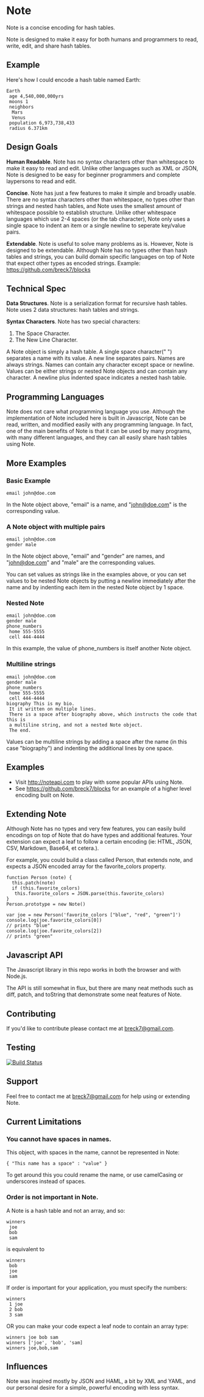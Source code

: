 Note
====

Note is a concise encoding for hash tables.

Note is designed to make it easy for both humans and programmers to read, write, edit, and share hash tables.

Example
-------

Here's how I could encode a hash table named Earth:

    Earth
     age 4,540,000,000yrs
     moons 1
     neighbors
      Mars
      Venus
     population 6,973,738,433
     radius 6.371km

Design Goals
------------

**Human Readable**. Note has no syntax characters other than whitespace to make it easy to read and edit. Unlike other languages such as XML or JSON, Note is designed to be easy for beginner programmers and complete laypersons to read and edit.

**Concise**. Note has just a few features to make it simple and broadly usable. There are no syntax characters other than whitespace, no types other than strings and nested hash tables, and Note uses the smallest amount of whitespace possible to establish structure. Unlike other whitespace languages which use 2-4 spaces (or the tab character), Note only uses a single space to indent an item or a single newline to seperate key/value pairs.

**Extendable**. Note is useful to solve many problems as is. However, Note is designed to be extendable. Although Note has no types other than hash tables and strings, you can build domain specific languages on top of Note that expect other types as encoded strings. Example: https://github.com/breck7/blocks


Technical Spec
--------------

**Data Structures**. Note is a serialization format for recursive hash tables. Note uses 2 data structures: hash tables and strings.

**Syntax Characters**. Note has two special characters:

1. The Space Character.
2. The New Line Character.

A Note object is simply a hash table. A single space character(" ") separates a name with its value. A new line separates pairs. Names are always strings. Names can contain any character except space or newline. Values can be either strings or nested Note objects and can contain any character. A newline plus indented space indicates a nested hash table.


Programming Languages
---------------------

Note does not care what programming language you use. Although the implementation of Note included here is built in Javascript, Note can be read, written, and modified easily with any programming language. In fact, one of the main benefits of Note is that it can be used by many programs, with many different languages, and they can all easily share hash tables using Note.

More Examples
-------------

### Basic Example

    email john@doe.com

In the Note object above, "email" is a name, and "john@doe.com" is the corresponding value.

### A Note object with multiple pairs

    email john@doe.com
    gender male

In the Note object above,  "email" and "gender" are names, and "john@doe.com" and "male" are the corresponding values.

You can set values as strings like in the examples above, or you can set values to be nested Note objects by putting a newline immediately after the name and by indenting each item in the nested Note object by 1 space.

### Nested Note

    email john@doe.com
    gender male
    phone_numbers
     home 555-5555
     cell 444-4444

In this example, the value of phone_numbers is itself another Note object.

### Multiline strings

    email john@doe.com
    gender male
    phone_numbers
     home 555-5555
     cell 444-4444
    biography This is my bio.
     It it written on multiple lines.
     There is a space after biography above, which instructs the code that this is
     a multiline string, and not a nested Note object.
     The end.
 
Values can be multiline strings by adding a space after the name (in this case "biography") and indenting the additional lines by one space.

Examples
--------

- Visit http://noteapi.com to play with some popular APIs using Note.
- See https://github.com/breck7/blocks for an example of a higher level encoding built on Note.

Extending Note
--------------

Although Note has no types and very few features, you can easily build encodings on top of Note that do have types and additional features. Your extension can expect a leaf to follow a certain encoding (ie: HTML, JSON, CSV, Markdown, Base64, et cetera.).

For example, you could build a class called Person, that extends note, and expects a JSON encoded array for the favorite_colors property.

    function Person (note) {
      this.patch(note)
      if (this.favorite_colors)
       this.favorite_colors = JSON.parse(this.favorite_colors)
    }
    Person.prototype = new Note()
    
    var joe = new Person('favorite_colors ["blue", "red", "green"]')
    console.log(joe.favorite_colors[0])
    // prints "blue"
    console.log(joe.favorite_colors[2])
    // prints "green"

Javascript API
--------------

The Javascript library in this repo works in both the browser and with Node.js.

The API is still somewhat in flux, but there are many neat methods such as diff, patch, and toString that demonstrate some neat features of Note.

Contributing
------------

If you'd like to contribute please contact me at breck7@gmail.com.

Testing
-------

[![Build Status](https://travis-ci.org/breck7/note.png?branch=master)](https://travis-ci.org/breck7/note)

Support
-------

Feel free to contact me at breck7@gmail.com for help using or extending Note.

Current Limitations
-------------------

### You cannot have spaces in names.

This object, with spaces in the name, cannot be represented in Note:

    { "This name has a space" : "value" }

To get around this you could rename the name, or use camelCasing or underscores instead of spaces.

### Order is not important in Note.

A Note is a hash table and not an array, and so:

    winners
     joe
     bob
     sam

is equivalent to

    winners
     bob
     joe
     sam

If order is important for your application, you must specify the numbers:

    winners
     1 joe
     2 bob
     3 sam

OR you can make your code expect a leaf node to contain an array type:

    winners joe bob sam
    winners ['joe', 'bob', 'sam]
    winners joe,bob,sam


Influences
----------

Note was inspired mostly by JSON and HAML, a bit by XML and YAML, and our personal desire for a simple, powerful encoding with less syntax.



